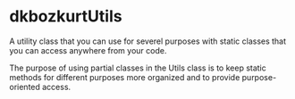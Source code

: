 # dkbozkurtUtils
A utility class that you can use for severel purposes with static classes that you can access anywhere from your code.  

The purpose of using partial classes in the Utils class is to keep static methods for different purposes more organized and to provide purpose-oriented access.
